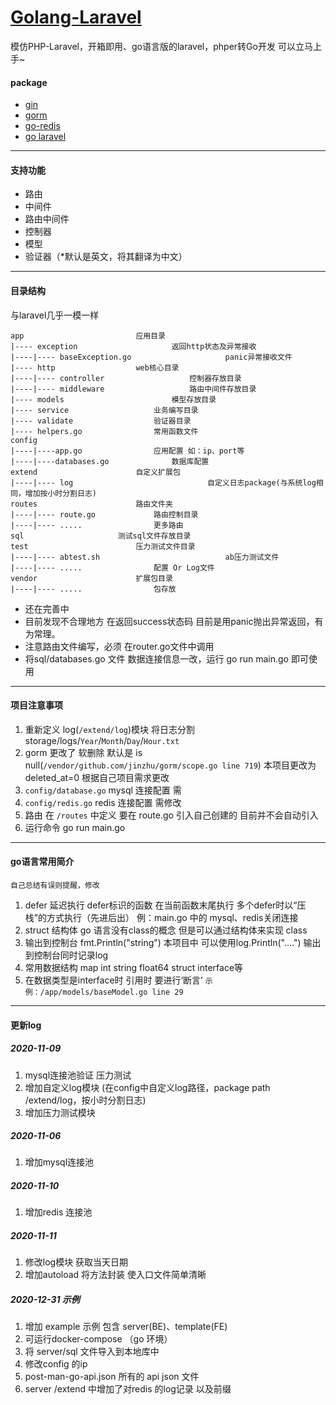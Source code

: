 # [Golang-Laravel](https://github.com/yino/golang-laravel)


模仿PHP-Laravel，开箱即用、go语言版的laravel，phper转Go开发 可以立马上手~

#### package
* [gin](https://github.com/gin-gonic/gin)
* [gorm](http://gorm.book.jasperxu.com/)
* [go-redis](https://github.com/go-redis/redis)
* [go laravel](https://github.com/sun17ya/golang-laravel)
---
#### 支持功能
* 路由
* 中间件
* 路由中间件
* 控制器
* 模型
* 验证器（*默认是英文，将其翻译为中文）
---
#### 目录结构
与laravel几乎一模一样

    app					        应用目录
    |---- exception				        返回http状态及异常接收
	|----|---- baseException.go 	                panic异常接收文件
    |---- http					web核心目录
	|----|---- controller 		 	        控制器存放目录
	|----|---- middleware 		 	        路由中间件存放目录
    |---- models				        模型存放目录
    |---- service					业务编写目录
    |---- validate					验证器目录
    |---- helpers.go 				常用函数文件
    config
    |----|----app.go  				应用配置 如：ip、port等
    |----|----databases.go  			数据库配置
    extend						自定义扩展包
    |----|---- log		                        自定义日志package(与系统log相同，增加按小时分割日志)
    routes						路由文件夹
	|----|---- route.go				路由控制目录
	|----|---- .....				更多路由
    sql						测试sql文件存放目录
    test 						压力测试文件目录
    |----|---- abtest.sh                            ab压力测试文件
    |----|---- .....				配置 Or Log文件          
    vendor						扩展包目录
	|----|---- .....				包存放


* 还在完善中
* 目前发现不合理地方 在返回success状态码 目前是用panic抛出异常返回，有为常理。
* 注意路由文件编写，必须 在router.go文件中调用
* 将sql/databases.go 文件 数据连接信息一改，运行 go run main.go 即可使用

---
#### 项目注意事项
1. 重新定义 log(`/extend/log`)模块 将日志分割 storage/logs/`Year`/`Month`/`Day`/`Hour.txt`
2. gorm 更改了 软删除 默认是 is null(`/vendor/github.com/jinzhu/gorm/scope.go line 719`) 本项目更改为 deleted_at=0 根据自己项目需求更改
3. `config/database.go` mysql 连接配置 需
4. `config/redis.go` redis 连接配置 需修改
5. 路由 在 `/routes` 中定义 要在 route.go 引入自己创建的 目前并不会自动引入
6. 运行命令  go run main.go


---
#### go语言常用简介
`自己总结有误则提醒，修改`
1. defer 延迟执行 defer标识的函数 在当前函数末尾执行 多个defer时以“压栈”的方式执行（先进后出）
   例：main.go 中的 mysql、redis关闭连接
2. struct 结构体 go 语言没有class的概念 但是可以通过结构体来实现 class
3. 输出到控制台 fmt.Println("string") 本项目中 可以使用log.Println("....") 输出到控制台同时记录log
4. 常用数据结构 map int string float64 struct interface等
5. 在数据类型是interface时 引用时 要进行‘断言’ `示例：/app/models/baseModel.go line 29`
---
#### 更新log

##### 2020-11-09
1. mysql连接池验证 压力测试
2. 增加自定义log模块 (在config中自定义log路径，package path /extend/log，按小时分割日志)
3. 增加压力测试模块
##### 2020-11-06
1. 增加mysql连接池
##### 2020-11-10
1. 增加redis 连接池
##### 2020-11-11
1. 修改log模块 获取当天日期
2. 增加autoload 将方法封装 使入口文件简单清晰
##### 2020-12-31 示例
1. 增加 example 示例 包含 server(BE)、template(FE)
2. 可运行docker-compose （go 环境）
3. 将 server/sql 文件导入到本地库中
4. 修改config 的ip
5. post-man-go-api.json 所有的 api json 文件
6. server /extend 中增加了对redis 的log记录 以及前缀
